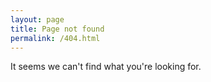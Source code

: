 ```yaml
---
layout: page
title: Page not found
permalink: /404.html
---
```


<p class="lead" markdown="1">It seems we can't find what you're looking for.</p>

